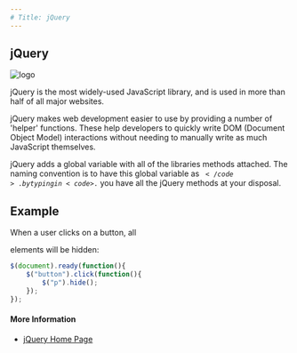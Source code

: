 ```yaml
---
# Title: jQuery
---
```


## jQuery

![logo](https://upload.wikimedia.org/wikipedia/en/thumb/9/9e/JQuery_logo.svg/250px-JQuery_logo.svg.png "jQuery logo")

jQuery is the most widely-used JavaScript library, and is used in more than half of all major websites. 

jQuery makes web development easier to use by providing a number of 'helper' functions. These help developers to quickly write DOM (Document Object Model) interactions without needing to manually write as much JavaScript themselves.

jQuery adds a global variable with all of the libraries methods attached. The naming convention is to have this global variable as <code>$</code>. by typing in <code>$.</code> you have all the jQuery methods at your disposal.

## Example

When a user clicks on a button, all <p> elements will be hidden:

```javascript
$(document).ready(function(){
    $("button").click(function(){
        $("p").hide();
    });
});
```

#### More Information
* [jQuery Home Page](https://jquery.com/)
